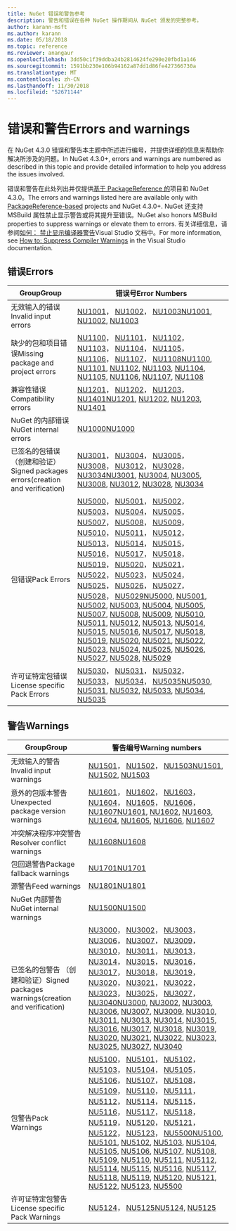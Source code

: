 ```yaml
---
title: NuGet 错误和警告参考
description: 警告和错误在各种 NuGet 操作期间从 NuGet 颁发的完整参考。
author: karann-msft
ms.author: karann
ms.date: 05/18/2018
ms.topic: reference
ms.reviewer: anangaur
ms.openlocfilehash: 3dd50c1f39ddba24b2814624fe290e20fbd1a146
ms.sourcegitcommit: 1591bb230e106b94162a87dd1d86fe427366730a
ms.translationtype: MT
ms.contentlocale: zh-CN
ms.lasthandoff: 11/30/2018
ms.locfileid: "52671144"
---
```

# <a name="errors-and-warnings"></a><span data-ttu-id="d6d89-103">错误和警告</span><span class="sxs-lookup"><span data-stu-id="d6d89-103">Errors and warnings</span></span>

<span data-ttu-id="d6d89-104">在 NuGet 4.3.0 错误和警告本主题中所述进行编号，并提供详细的信息来帮助你解决所涉及的问题。</span><span class="sxs-lookup"><span data-stu-id="d6d89-104">In NuGet 4.3.0+, errors and warnings are numbered as described in this topic and provide detailed information to help you address the issues involved.</span></span>

<span data-ttu-id="d6d89-105">错误和警告在此处列出并仅提供[基于 PackageReference 的](../consume-packages/package-references-in-project-files.md)项目和 NuGet 4.3.0。</span><span class="sxs-lookup"><span data-stu-id="d6d89-105">The errors and warnings listed here are available only with [PackageReference-based](../consume-packages/package-references-in-project-files.md) projects and NuGet 4.3.0+.</span></span> <span data-ttu-id="d6d89-106">NuGet 还支持 MSBuild 属性禁止显示警告或将其提升至错误。</span><span class="sxs-lookup"><span data-stu-id="d6d89-106">NuGet also honors MSBuild properties to suppress warnings or elevate them to errors.</span></span> <span data-ttu-id="d6d89-107">有关详细信息，请参阅[如何： 禁止显示编译器警告](/visualstudio/ide/how-to-suppress-compiler-warnings)Visual Studio 文档中。</span><span class="sxs-lookup"><span data-stu-id="d6d89-107">For more information, see [How to: Suppress Compiler Warnings](/visualstudio/ide/how-to-suppress-compiler-warnings) in the Visual Studio documentation.</span></span>

## <a name="errors"></a><span data-ttu-id="d6d89-108">错误</span><span class="sxs-lookup"><span data-stu-id="d6d89-108">Errors</span></span>

| <span data-ttu-id="d6d89-109">Group</span><span class="sxs-lookup"><span data-stu-id="d6d89-109">Group</span></span> | <span data-ttu-id="d6d89-110">错误号</span><span class="sxs-lookup"><span data-stu-id="d6d89-110">Error Numbers</span></span> |
| --- | --- |
| <span data-ttu-id="d6d89-111">无效输入的错误</span><span class="sxs-lookup"><span data-stu-id="d6d89-111">Invalid input errors</span></span> | <span data-ttu-id="d6d89-112">[NU1001](./errors-and-warnings/NU1001.md)， [NU1002](./errors-and-warnings/NU1002.md)， [NU1003](./errors-and-warnings/NU1003.md)</span><span class="sxs-lookup"><span data-stu-id="d6d89-112">[NU1001](./errors-and-warnings/NU1001.md), [NU1002](./errors-and-warnings/NU1002.md), [NU1003](./errors-and-warnings/NU1003.md)</span></span> |
| <span data-ttu-id="d6d89-113">缺少的包和项目错误</span><span class="sxs-lookup"><span data-stu-id="d6d89-113">Missing package and project errors</span></span> | <span data-ttu-id="d6d89-114">[NU1100](./errors-and-warnings/NU1100.md)， [NU1101](./errors-and-warnings/NU1101.md)， [NU1102](./errors-and-warnings/NU1102.md)， [NU1103](./errors-and-warnings/NU1103.md)， [NU1104](./errors-and-warnings/NU1104.md)， [NU1105](./errors-and-warnings/NU1105.md)， [NU1106](./errors-and-warnings/NU1106.md)， [NU1107](./errors-and-warnings/NU1107.md)， [NU1108](./errors-and-warnings/NU1108.md)</span><span class="sxs-lookup"><span data-stu-id="d6d89-114">[NU1100](./errors-and-warnings/NU1100.md), [NU1101](./errors-and-warnings/NU1101.md), [NU1102](./errors-and-warnings/NU1102.md), [NU1103](./errors-and-warnings/NU1103.md), [NU1104](./errors-and-warnings/NU1104.md), [NU1105](./errors-and-warnings/NU1105.md), [NU1106](./errors-and-warnings/NU1106.md), [NU1107](./errors-and-warnings/NU1107.md), [NU1108](./errors-and-warnings/NU1108.md)</span></span> |
| <span data-ttu-id="d6d89-115">兼容性错误</span><span class="sxs-lookup"><span data-stu-id="d6d89-115">Compatibility errors</span></span> | <span data-ttu-id="d6d89-116">[NU1201](./errors-and-warnings/NU1201.md)， [NU1202](./errors-and-warnings/NU1202.md)， [NU1203](./errors-and-warnings/NU1203.md)， [NU1401](./errors-and-warnings/NU1401.md)</span><span class="sxs-lookup"><span data-stu-id="d6d89-116">[NU1201](./errors-and-warnings/NU1201.md), [NU1202](./errors-and-warnings/NU1202.md), [NU1203](./errors-and-warnings/NU1203.md), [NU1401](./errors-and-warnings/NU1401.md)</span></span> |
| <span data-ttu-id="d6d89-117">NuGet 的内部错误</span><span class="sxs-lookup"><span data-stu-id="d6d89-117">NuGet internal errors</span></span> | [<span data-ttu-id="d6d89-118">NU1000</span><span class="sxs-lookup"><span data-stu-id="d6d89-118">NU1000</span></span>](./errors-and-warnings/NU1000.md) |
| <span data-ttu-id="d6d89-119">已签名的包错误 （创建和验证）</span><span class="sxs-lookup"><span data-stu-id="d6d89-119">Signed packages errors(creation and verification)</span></span> | <span data-ttu-id="d6d89-120">[NU3001](./errors-and-warnings/NU3001.md)， [NU3004](./errors-and-warnings/NU3004.md)， [NU3005](./errors-and-warnings/NU3005.md)， [NU3008](./errors-and-warnings/NU3008.md)， [NU3012](./errors-and-warnings/NU3012.md)， [NU3028](./errors-and-warnings/NU3028.md)， [NU3034](./errors-and-warnings/NU3034.md)</span><span class="sxs-lookup"><span data-stu-id="d6d89-120">[NU3001](./errors-and-warnings/NU3001.md), [NU3004](./errors-and-warnings/NU3004.md), [NU3005](./errors-and-warnings/NU3005.md), [NU3008](./errors-and-warnings/NU3008.md), [NU3012](./errors-and-warnings/NU3012.md), [NU3028](./errors-and-warnings/NU3028.md), [NU3034](./errors-and-warnings/NU3034.md)</span></span>|
| <span data-ttu-id="d6d89-121">包错误</span><span class="sxs-lookup"><span data-stu-id="d6d89-121">Pack Errors</span></span> | <span data-ttu-id="d6d89-122">[NU5000](./errors-and-warnings/NU5000.md)， [NU5001](./errors-and-warnings/NU5001.md)， [NU5002](./errors-and-warnings/NU5002.md)， [NU5003](./errors-and-warnings/NU5003.md)， [NU5004](./errors-and-warnings/NU5004.md)， [NU5005](./errors-and-warnings/NU5005.md)， [NU5007](./errors-and-warnings/NU5007.md)， [NU5008](./errors-and-warnings/NU5008.md)， [NU5009](./errors-and-warnings/NU5009.md)， [NU5010](./errors-and-warnings/NU5010.md)， [NU5011](./errors-and-warnings/NU5011.md)， [NU5012](./errors-and-warnings/NU5012.md)， [NU5013](./errors-and-warnings/NU5013.md)， [NU5014](./errors-and-warnings/NU5014.md)， [NU5015](./errors-and-warnings/NU5015.md)， [NU5016](./errors-and-warnings/NU5016.md)， [NU5017](./errors-and-warnings/NU5017.md)， [NU5018](./errors-and-warnings/NU5018.md)， [NU5019](./errors-and-warnings/NU5019.md)， [NU5020](./errors-and-warnings/NU5020.md)， [NU5021](./errors-and-warnings/NU5021.md)， [NU5022](./errors-and-warnings/NU5022.md)， [NU5023](./errors-and-warnings/NU5023.md)， [NU5024](./errors-and-warnings/NU5024.md)， [NU5025](./errors-and-warnings/NU5025.md)， [NU5026](./errors-and-warnings/NU5026.md)， [NU5027](./errors-and-warnings/NU5027.md)， [NU5028](./errors-and-warnings/NU5028.md)， [NU5029](./errors-and-warnings/NU5029.md)</span><span class="sxs-lookup"><span data-stu-id="d6d89-122">[NU5000](./errors-and-warnings/NU5000.md), [NU5001](./errors-and-warnings/NU5001.md), [NU5002](./errors-and-warnings/NU5002.md), [NU5003](./errors-and-warnings/NU5003.md), [NU5004](./errors-and-warnings/NU5004.md), [NU5005](./errors-and-warnings/NU5005.md), [NU5007](./errors-and-warnings/NU5007.md), [NU5008](./errors-and-warnings/NU5008.md), [NU5009](./errors-and-warnings/NU5009.md), [NU5010](./errors-and-warnings/NU5010.md), [NU5011](./errors-and-warnings/NU5011.md), [NU5012](./errors-and-warnings/NU5012.md), [NU5013](./errors-and-warnings/NU5013.md), [NU5014](./errors-and-warnings/NU5014.md), [NU5015](./errors-and-warnings/NU5015.md), [NU5016](./errors-and-warnings/NU5016.md), [NU5017](./errors-and-warnings/NU5017.md), [NU5018](./errors-and-warnings/NU5018.md), [NU5019](./errors-and-warnings/NU5019.md), [NU5020](./errors-and-warnings/NU5020.md), [NU5021](./errors-and-warnings/NU5021.md), [NU5022](./errors-and-warnings/NU5022.md), [NU5023](./errors-and-warnings/NU5023.md), [NU5024](./errors-and-warnings/NU5024.md), [NU5025](./errors-and-warnings/NU5025.md), [NU5026](./errors-and-warnings/NU5026.md), [NU5027](./errors-and-warnings/NU5027.md), [NU5028](./errors-and-warnings/NU5028.md), [NU5029](./errors-and-warnings/NU5029.md)</span></span>
| <span data-ttu-id="d6d89-123">许可证特定包错误</span><span class="sxs-lookup"><span data-stu-id="d6d89-123">License specific Pack Errors</span></span> | <span data-ttu-id="d6d89-124">[NU5030](./errors-and-warnings/NU5030.md)， [NU5031](./errors-and-warnings/NU5031.md)， [NU5032](./errors-and-warnings/NU5032.md)， [NU5033](./errors-and-warnings/NU5033.md)， [NU5034](./errors-and-warnings/NU5034.md)， [NU5035](./errors-and-warnings/NU5035.md)</span><span class="sxs-lookup"><span data-stu-id="d6d89-124">[NU5030](./errors-and-warnings/NU5030.md), [NU5031](./errors-and-warnings/NU5031.md), [NU5032](./errors-and-warnings/NU5032.md), [NU5033](./errors-and-warnings/NU5033.md), [NU5034](./errors-and-warnings/NU5034.md), [NU5035](./errors-and-warnings/NU5035.md)</span></span>

## <a name="warnings"></a><span data-ttu-id="d6d89-125">警告</span><span class="sxs-lookup"><span data-stu-id="d6d89-125">Warnings</span></span>

| <span data-ttu-id="d6d89-126">Group</span><span class="sxs-lookup"><span data-stu-id="d6d89-126">Group</span></span> | <span data-ttu-id="d6d89-127">警告编号</span><span class="sxs-lookup"><span data-stu-id="d6d89-127">Warning numbers</span></span> |
| --- | --- |
| <span data-ttu-id="d6d89-128">无效输入的警告</span><span class="sxs-lookup"><span data-stu-id="d6d89-128">Invalid input warnings</span></span> | <span data-ttu-id="d6d89-129">[NU1501](./errors-and-warnings/NU1501.md)， [NU1502](./errors-and-warnings/NU1502.md)， [NU1503](./errors-and-warnings/NU1503.md)</span><span class="sxs-lookup"><span data-stu-id="d6d89-129">[NU1501](./errors-and-warnings/NU1501.md), [NU1502](./errors-and-warnings/NU1502.md), [NU1503](./errors-and-warnings/NU1503.md)</span></span> |
| <span data-ttu-id="d6d89-130">意外的包版本警告</span><span class="sxs-lookup"><span data-stu-id="d6d89-130">Unexpected package version warnings</span></span> | <span data-ttu-id="d6d89-131">[NU1601](./errors-and-warnings/NU1601.md)， [NU1602](./errors-and-warnings/NU1602.md)， [NU1603](./errors-and-warnings/NU1603.md)， [NU1604](./errors-and-warnings/NU1604.md)， [NU1605](./errors-and-warnings/NU1605.md)， [NU1606](./errors-and-warnings/NU1108.md)， [NU1607](./errors-and-warnings/NU1107.md)</span><span class="sxs-lookup"><span data-stu-id="d6d89-131">[NU1601](./errors-and-warnings/NU1601.md), [NU1602](./errors-and-warnings/NU1602.md), [NU1603](./errors-and-warnings/NU1603.md), [NU1604](./errors-and-warnings/NU1604.md), [NU1605](./errors-and-warnings/NU1605.md), [NU1606](./errors-and-warnings/NU1108.md), [NU1607](./errors-and-warnings/NU1107.md)</span></span> |
| <span data-ttu-id="d6d89-132">冲突解决程序冲突警告</span><span class="sxs-lookup"><span data-stu-id="d6d89-132">Resolver conflict warnings</span></span> | [<span data-ttu-id="d6d89-133">NU1608</span><span class="sxs-lookup"><span data-stu-id="d6d89-133">NU1608</span></span>](./errors-and-warnings/NU1608.md) |
| <span data-ttu-id="d6d89-134">包回退警告</span><span class="sxs-lookup"><span data-stu-id="d6d89-134">Package fallback warnings</span></span> | [<span data-ttu-id="d6d89-135">NU1701</span><span class="sxs-lookup"><span data-stu-id="d6d89-135">NU1701</span></span>](./errors-and-warnings/NU1701.md) |
| <span data-ttu-id="d6d89-136">源警告</span><span class="sxs-lookup"><span data-stu-id="d6d89-136">Feed warnings</span></span> | [<span data-ttu-id="d6d89-137">NU1801</span><span class="sxs-lookup"><span data-stu-id="d6d89-137">NU1801</span></span>](./errors-and-warnings/NU1801.md) |
| <span data-ttu-id="d6d89-138">NuGet 内部警告</span><span class="sxs-lookup"><span data-stu-id="d6d89-138">NuGet internal warnings</span></span> | [<span data-ttu-id="d6d89-139">NU1500</span><span class="sxs-lookup"><span data-stu-id="d6d89-139">NU1500</span></span>](./errors-and-warnings/NU1500.md) |
| <span data-ttu-id="d6d89-140">已签名的包警告 （创建和验证）</span><span class="sxs-lookup"><span data-stu-id="d6d89-140">Signed packages warnings(creation and verification)</span></span> | <span data-ttu-id="d6d89-141">[NU3000](./errors-and-warnings/NU3000.md)， [NU3002](./errors-and-warnings/NU3002.md)， [NU3003](./errors-and-warnings/NU3003.md)， [NU3006](./errors-and-warnings/NU3006.md)， [NU3007](./errors-and-warnings/NU3007.md)， [NU3009](./errors-and-warnings/NU3009.md)， [NU3010](./errors-and-warnings/NU3010.md)， [NU3011](./errors-and-warnings/NU3011.md)， [NU3013](./errors-and-warnings/NU3013.md)， [NU3014](./errors-and-warnings/NU3014.md)， [NU3015](./errors-and-warnings/NU3015.md)， [NU3016](./errors-and-warnings/NU3016.md)， [NU3017](./errors-and-warnings/NU3017.md)， [NU3018](./errors-and-warnings/NU3018.md)， [NU3019](./errors-and-warnings/NU3019.md)， [NU3020](./errors-and-warnings/NU3020.md)， [NU3021](./errors-and-warnings/NU3021.md)， [NU3022](./errors-and-warnings/NU3022.md)， [NU3023](./errors-and-warnings/NU3023.md)， [NU3025](./errors-and-warnings/NU3025.md)， [NU3027](./errors-and-warnings/NU3027.md)， [NU3040](./errors-and-warnings/NU3040.md)</span><span class="sxs-lookup"><span data-stu-id="d6d89-141">[NU3000](./errors-and-warnings/NU3000.md), [NU3002](./errors-and-warnings/NU3002.md), [NU3003](./errors-and-warnings/NU3003.md), [NU3006](./errors-and-warnings/NU3006.md), [NU3007](./errors-and-warnings/NU3007.md), [NU3009](./errors-and-warnings/NU3009.md), [NU3010](./errors-and-warnings/NU3010.md), [NU3011](./errors-and-warnings/NU3011.md), [NU3013](./errors-and-warnings/NU3013.md), [NU3014](./errors-and-warnings/NU3014.md), [NU3015](./errors-and-warnings/NU3015.md), [NU3016](./errors-and-warnings/NU3016.md), [NU3017](./errors-and-warnings/NU3017.md), [NU3018](./errors-and-warnings/NU3018.md), [NU3019](./errors-and-warnings/NU3019.md), [NU3020](./errors-and-warnings/NU3020.md), [NU3021](./errors-and-warnings/NU3021.md), [NU3022](./errors-and-warnings/NU3022.md), [NU3023](./errors-and-warnings/NU3023.md), [NU3025](./errors-and-warnings/NU3025.md), [NU3027](./errors-and-warnings/NU3027.md), [NU3040](./errors-and-warnings/NU3040.md)</span></span> |
| <span data-ttu-id="d6d89-142">包警告</span><span class="sxs-lookup"><span data-stu-id="d6d89-142">Pack Warnings</span></span> | <span data-ttu-id="d6d89-143">[NU5100](./errors-and-warnings/NU5100.md)， [NU5101](./errors-and-warnings/NU5101.md)， [NU5102](./errors-and-warnings/NU5102.md)， [NU5103](./errors-and-warnings/NU5103.md)， [NU5104](./errors-and-warnings/NU5104.md)， [NU5105](./errors-and-warnings/NU5105.md)， [NU5106](./errors-and-warnings/NU5106.md)， [NU5107](./errors-and-warnings/NU5107.md)， [NU5108](./errors-and-warnings/NU5108.md)， [NU5109](./errors-and-warnings/NU5109.md)， [NU5110](./errors-and-warnings/NU5110.md)， [NU5111](./errors-and-warnings/NU5111.md)， [NU5112](./errors-and-warnings/NU5112.md)， [NU5114](./errors-and-warnings/NU5114.md)， [NU5115](./errors-and-warnings/NU5115.md)， [NU5116](./errors-and-warnings/NU5116.md)， [NU5117](./errors-and-warnings/NU5117.md)， [NU5118](./errors-and-warnings/NU5118.md)， [NU5119](./errors-and-warnings/NU5119.md)， [NU5120](./errors-and-warnings/NU5120.md)， [NU5121](./errors-and-warnings/NU5121.md)， [NU5122](./errors-and-warnings/NU5122.md)， [NU5123](./errors-and-warnings/NU5123.md)， [NU5500](./errors-and-warnings/NU5500.md)</span><span class="sxs-lookup"><span data-stu-id="d6d89-143">[NU5100](./errors-and-warnings/NU5100.md), [NU5101](./errors-and-warnings/NU5101.md), [NU5102](./errors-and-warnings/NU5102.md), [NU5103](./errors-and-warnings/NU5103.md), [NU5104](./errors-and-warnings/NU5104.md), [NU5105](./errors-and-warnings/NU5105.md), [NU5106](./errors-and-warnings/NU5106.md), [NU5107](./errors-and-warnings/NU5107.md), [NU5108](./errors-and-warnings/NU5108.md), [NU5109](./errors-and-warnings/NU5109.md), [NU5110](./errors-and-warnings/NU5110.md), [NU5111](./errors-and-warnings/NU5111.md), [NU5112](./errors-and-warnings/NU5112.md), [NU5114](./errors-and-warnings/NU5114.md), [NU5115](./errors-and-warnings/NU5115.md), [NU5116](./errors-and-warnings/NU5116.md), [NU5117](./errors-and-warnings/NU5117.md), [NU5118](./errors-and-warnings/NU5118.md), [NU5119](./errors-and-warnings/NU5119.md), [NU5120](./errors-and-warnings/NU5120.md), [NU5121](./errors-and-warnings/NU5121.md), [NU5122](./errors-and-warnings/NU5122.md), [NU5123](./errors-and-warnings/NU5123.md), [NU5500](./errors-and-warnings/NU5500.md)</span></span>
| <span data-ttu-id="d6d89-144">许可证特定包警告</span><span class="sxs-lookup"><span data-stu-id="d6d89-144">License specific Pack Warnings</span></span> | <span data-ttu-id="d6d89-145">[NU5124](./errors-and-warnings/NU5124.md)， [NU5125](./errors-and-warnings/NU5125.md)</span><span class="sxs-lookup"><span data-stu-id="d6d89-145">[NU5124](./errors-and-warnings/NU5124.md), [NU5125](./errors-and-warnings/NU5125.md)</span></span>
